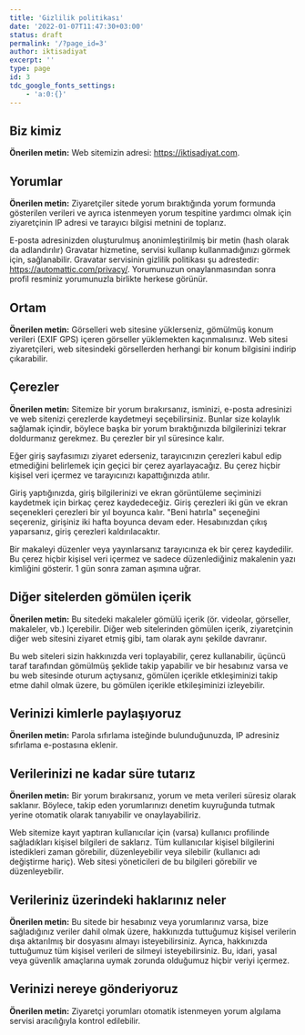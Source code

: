 ```yaml
---
title: 'Gizlilik politikası'
date: '2022-01-07T11:47:30+03:00'
status: draft
permalink: '/?page_id=3'
author: iktisadiyat
excerpt: ''
type: page
id: 3
tdc_google_fonts_settings:
    - 'a:0:{}'
---
```

Biz kimiz
---------

**Önerilen metin:** Web sitemizin adresi: https://iktisadiyat.com.

Yorumlar
--------

**Önerilen metin:** Ziyaretçiler sitede yorum bıraktığında yorum formunda gösterilen verileri ve ayrıca istenmeyen yorum tespitine yardımcı olmak için ziyaretçinin IP adresi ve tarayıcı bilgisi metnini de toplarız.

E-posta adresinizden oluşturulmuş anonimleştirilmiş bir metin (hash olarak da adlandırılır) Gravatar hizmetine, servisi kullanıp kullanmadığınızı görmek için, sağlanabilir. Gravatar servisinin gizlilik politikası şu adrestedir: https://automattic.com/privacy/. Yorumunuzun onaylanmasından sonra profil resminiz yorumunuzla birlikte herkese görünür.

Ortam
-----

**Önerilen metin:** Görselleri web sitesine yüklerseniz, gömülmüş konum verileri (EXIF GPS) içeren görseller yüklemekten kaçınmalısınız. Web sitesi ziyaretçileri, web sitesindeki görsellerden herhangi bir konum bilgisini indirip çıkarabilir.

Çerezler
--------

**Önerilen metin:** Sitemize bir yorum bırakırsanız, isminizi, e-posta adresinizi ve web sitenizi çerezlerde kaydetmeyi seçebilirsiniz. Bunlar size kolaylık sağlamak içindir, böylece başka bir yorum bıraktığınızda bilgilerinizi tekrar doldurmanız gerekmez. Bu çerezler bir yıl süresince kalır.

Eğer giriş sayfasımızı ziyaret ederseniz, tarayıcınızın çerezleri kabul edip etmediğini belirlemek için geçici bir çerez ayarlayacağız. Bu çerez hiçbir kişisel veri içermez ve tarayıcınızı kapattığınızda atılır.

Giriş yaptığınızda, giriş bilgilerinizi ve ekran görüntüleme seçiminizi kaydetmek için birkaç çerez kaydedeceğiz. Giriş çerezleri iki gün ve ekran seçenekleri çerezleri bir yıl boyunca kalır. "Beni hatırla" seçeneğini seçereniz, girişiniz iki hafta boyunca devam eder. Hesabınızdan çıkış yaparsanız, giriş çerezleri kaldırılacaktır.

Bir makaleyi düzenler veya yayınlarsanız tarayıcınıza ek bir çerez kaydedilir. Bu çerez hiçbir kişisel veri içermez ve sadece düzenlediğiniz makalenin yazı kimliğini gösterir. 1 gün sonra zaman aşımına uğrar.

Diğer sitelerden gömülen içerik
-------------------------------

**Önerilen metin:** Bu sitedeki makaleler gömülü içerik (ör. videolar, görseller, makaleler, vb.) Içerebilir. Diğer web sitelerinden gömülen içerik, ziyaretçinin diğer web sitesini ziyaret etmiş gibi, tam olarak aynı şekilde davranır.

Bu web siteleri sizin hakkınızda veri toplayabilir, çerez kullanabilir, üçüncü taraf tarafından gömülmüş şeklide takip yapabilir ve bir hesabınız varsa ve bu web sitesinde oturum açtıysanız, gömülen içerikle etkleşiminizi takip etme dahil olmak üzere, bu gömülen içerikle etkileşiminizi izleyebilir.

Verinizi kimlerle paylaşıyoruz
------------------------------

**Önerilen metin:** Parola sıfırlama isteğinde bulunduğunuzda, IP adresiniz sıfırlama e-postasına eklenir.

Verilerinizi ne kadar süre tutarız
----------------------------------

**Önerilen metin:** Bir yorum bırakırsanız, yorum ve meta verileri süresiz olarak saklanır. Böylece, takip eden yorumlarınızı denetim kuyruğunda tutmak yerine otomatik olarak tanıyabilir ve onaylayabiliriz.

Web sitemize kayıt yaptıran kullanıcılar için (varsa) kullanıcı profilinde sağladıkları kişisel bilgileri de saklarız. Tüm kullanıcılar kişisel bilgilerini istedikleri zaman görebilir, düzenleyebilir veya silebilir (kullanıcı adı değiştirme hariç). Web sitesi yöneticileri de bu bilgileri görebilir ve düzenleyebilir.

Verileriniz üzerindeki haklarınız neler
---------------------------------------

**Önerilen metin:** Bu sitede bir hesabınız veya yorumlarınız varsa, bize sağladığınız veriler dahil olmak üzere, hakkınızda tuttuğumuz kişisel verilerin dışa aktarılmış bir dosyasını almayı isteyebilirsiniz. Ayrıca, hakkınızda tuttuğumuz tüm kişisel verileri de silmeyi isteyebilirsiniz. Bu, idari, yasal veya güvenlik amaçlarına uymak zorunda olduğumuz hiçbir veriyi içermez.

Verinizi nereye gönderiyoruz
----------------------------

**Önerilen metin:** Ziyaretçi yorumları otomatik istenmeyen yorum algılama servisi aracılığıyla kontrol edilebilir.